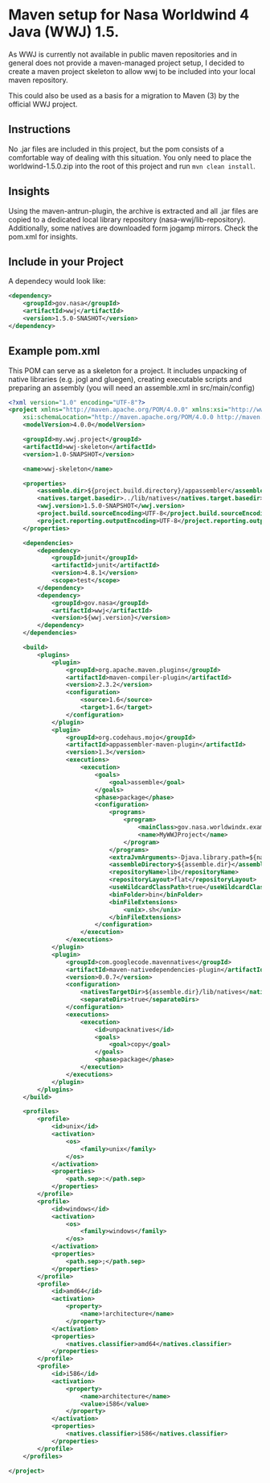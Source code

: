 # Maven setup for Nasa Worldwind 4 Java (WWJ) 1.5.

As WWJ is currently not available in public maven repositories and in
general does not provide a maven-managed project setup, I decided to
create a maven project skeleton to allow wwj to be included into your
local maven repository.

This could also be used as a basis for a migration to Maven (3) by the
official WWJ project.

## Instructions

No .jar files are included in this project, but the pom consists of a
comfortable way of dealing with this situation. You only need to place the
worldwind-1.5.0.zip into the root of this project and run `mvn clean install`.

## Insights

Using the maven-antrun-plugin, the archive is extracted and all .jar files
are copied to a dedicated local library repository (nasa-wwj/lib-repository).
Additionally, some natives are downloaded form jogamp mirrors. Check the pom.xml
for insights.

## Include in your Project

A dependecy would look like:

```xml
<dependency>
	<groupId>gov.nasa</groupId>
	<artifactId>wwj</artifactId>
	<version>1.5.0-SNASHOT</version>
</dependency>
```

## Example pom.xml

This POM can serve as a skeleton for a project. It includes unpacking
of native libraries (e.g. jogl and gluegen), creating executable scripts
and preparing an assembly (you will need an assemble.xml in src/main/config)

```xml
<?xml version="1.0" encoding="UTF-8"?>
<project xmlns="http://maven.apache.org/POM/4.0.0" xmlns:xsi="http://www.w3.org/2001/XMLSchema-instance"
	xsi:schemaLocation="http://maven.apache.org/POM/4.0.0 http://maven.apache.org/maven-v4_0_0.xsd">
	<modelVersion>4.0.0</modelVersion>

	<groupId>my.wwj.project</groupId>
	<artifactId>wwj-skeleton</artifactId>
	<version>1.0-SNAPSHOT</version>

	<name>wwj-skeleton</name>

	<properties>
		<assemble.dir>${project.build.directory}/appassembler</assemble.dir>
		<natives.target.basedir>../lib/natives</natives.target.basedir>
		<wwj.version>1.5.0-SNAPSHOT</wwj.version>
		<project.build.sourceEncoding>UTF-8</project.build.sourceEncoding>
		<project.reporting.outputEncoding>UTF-8</project.reporting.outputEncoding>
	</properties>

	<dependencies>
		<dependency>
			<groupId>junit</groupId>
			<artifactId>junit</artifactId>
			<version>4.8.1</version>
			<scope>test</scope>
		</dependency>
		<dependency>
			<groupId>gov.nasa</groupId>
			<artifactId>wwj</artifactId>
			<version>${wwj.version}</version>
		</dependency>
	</dependencies>

	<build>
		<plugins>
			<plugin>
				<groupId>org.apache.maven.plugins</groupId>
				<artifactId>maven-compiler-plugin</artifactId>
				<version>2.3.2</version>
				<configuration>
					<source>1.6</source>
					<target>1.6</target>
				</configuration>
			</plugin>
			<plugin>
				<groupId>org.codehaus.mojo</groupId>
				<artifactId>appassembler-maven-plugin</artifactId>
				<version>1.3</version>
				<executions>
					<execution>
						<goals>
							<goal>assemble</goal>
						</goals>
						<phase>package</phase>
						<configuration>
							<programs>
								<program>
									<mainClass>gov.nasa.worldwindx.examples.Airspaces</mainClass>
									<name>MyWWJProject</name>
								</program>
							</programs>
							<extraJvmArguments>-Djava.library.path=${natives.target.basedir}/linux-${natives.classifier}${path.sep}${natives.target.basedir}/windows-${natives.classifier}</extraJvmArguments>
							<assembleDirectory>${assemble.dir}</assembleDirectory>
							<repositoryName>lib</repositoryName>
							<repositoryLayout>flat</repositoryLayout>
							<useWildcardClassPath>true</useWildcardClassPath>
							<binFolder>bin</binFolder>
							<binFileExtensions>
								<unix>.sh</unix>
							</binFileExtensions>
						</configuration>
					</execution>
				</executions>
			</plugin>
			<plugin>
				<groupId>com.googlecode.mavennatives</groupId>
				<artifactId>maven-nativedependencies-plugin</artifactId>
				<version>0.0.7</version>
				<configuration>
					<nativesTargetDir>${assemble.dir}/lib/natives</nativesTargetDir>
					<separateDirs>true</separateDirs>
				</configuration>
				<executions>
					<execution>
						<id>unpacknatives</id>
						<goals>
							<goal>copy</goal>
						</goals>
						<phase>package</phase>
					</execution>
				</executions>
			</plugin>
		</plugins>
	</build>

	<profiles>
		<profile>
			<id>unix</id>
			<activation>
				<os>
					<family>unix</family>
				</os>
			</activation>
			<properties>
				<path.sep>:</path.sep>
			</properties>
		</profile>
		<profile>
			<id>windows</id>
			<activation>
				<os>
					<family>windows</family>
				</os>
			</activation>
			<properties>
				<path.sep>;</path.sep>
			</properties>
		</profile>
		<profile>
			<id>amd64</id>
			<activation>
				<property>
					<name>!architecture</name>
				</property>
			</activation>
			<properties>
				<natives.classifier>amd64</natives.classifier>
			</properties>
		</profile>
		<profile>
			<id>i586</id>
			<activation>
				<property>
					<name>architecture</name>
					<value>i586</value>
				</property>
			</activation>
			<properties>
				<natives.classifier>i586</natives.classifier>
			</properties>
		</profile>
	</profiles>

</project>
```
